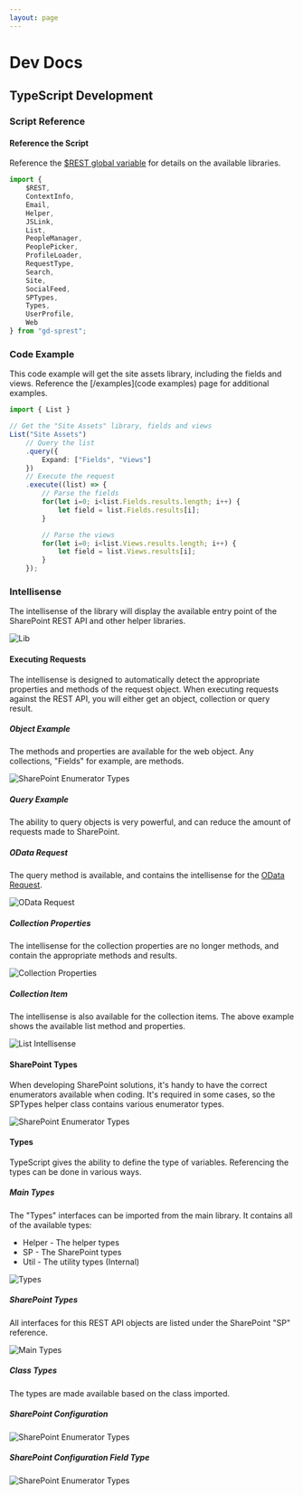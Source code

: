 ```yaml
---
layout: page
---
```

# Dev Docs

## TypeScript Development

### Script Reference

#### Reference the Script
Reference the [$REST global variable](/getting-started/global-variable) for details on the available libraries.
```ts
import {
    $REST,
    ContextInfo,
    Email,
    Helper,
    JSLink,
    List,
    PeopleManager,
    PeoplePicker,
    ProfileLoader,
    RequestType,
    Search,
    Site,
    SocialFeed,
    SPTypes,
    Types,
    UserProfile,
    Web
} from "gd-sprest";
```

### Code Example

This code example will get the site assets library, including the fields and views. Reference the [/examples](code examples) page for additional examples.

```ts
import { List }

// Get the "Site Assets" library, fields and views
List("Site Assets")
    // Query the list
    .query({
        Expand: ["Fields", "Views"]
    })
    // Execute the request
    .execute((list) => {
        // Parse the fields
        for(let i=0; i<list.Fields.results.length; i++) {
            let field = list.Fields.results[i];
        }

        // Parse the views
        for(let i=0; i<list.Views.results.length; i++) {
            let field = list.Views.results[i];
        }
    });
```

### Intellisense

The intellisense of the library will display the available entry point of the SharePoint REST API and other helper libraries.

![Lib](/assets/images/intellisense-ts.png)

#### Executing Requests
The intellisense is designed to automatically detect the appropriate properties and methods of the request object. When executing requests against the REST API, you will either get an object, collection or query result.

##### Object Example
The methods and properties are available for the web object. Any collections, "Fields" for example, are methods.

![SharePoint Enumerator Types](/assets/images/intellisense-ts-web.png)

##### Query Example
The ability to query objects is very powerful, and can reduce the amount of requests made to SharePoint.

##### OData Request
The query method is available, and contains the intellisense for the [OData Request](/dev/odata).

![OData Request](/assets/images/intellisense-ts-query.png)

##### Collection Properties
The intellisense for the collection properties are no longer methods, and contain the appropriate methods and results.

![Collection Properties](/assets/images/intellisense-ts-query-fields.png)

##### Collection Item
The intellisense is also available for the collection items. The above example shows the available list method and properties.

![List Intellisense](/assets/images/intellisense-ts-query-list.png)

#### SharePoint Types
When developing SharePoint solutions, it's handy to have the correct enumerators available when coding. It's required in some cases, so the SPTypes helper class contains various enumerator types.

![SharePoint Enumerator Types](/assets/images/intellisense-ts-sptypes.png)

#### Types
TypeScript gives the ability to define the type of variables. Referencing the types can be done in various ways.

##### Main Types
The "Types" interfaces can be imported from the main library. It contains all of the available types:
- Helper - The helper types
- SP - The SharePoint types
- Util - The utility types (Internal)

![Types](/assets/images/intellisense-ts-types.png)

##### SharePoint Types
All interfaces for this REST API objects are listed under the SharePoint "SP" reference.

![Main Types](/assets/images/intellisense-ts-types-sp.png)

##### Class Types
The types are made available based on the class imported.

##### SharePoint Configuration
![SharePoint Enumerator Types](/assets/images/intellisense-ts-types-cfg-type.png)

##### SharePoint Configuration Field Type
![SharePoint Enumerator Types](/assets/images/intellisense-ts-types-cfg-field.png)